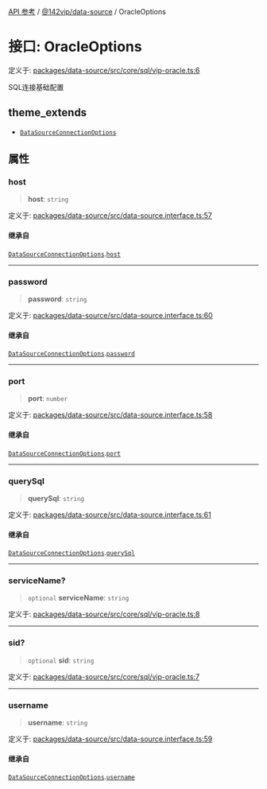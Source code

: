 [API 参考](../../../index.md) / [@142vip/data-source](../index.md) / OracleOptions

# 接口: OracleOptions

定义于: [packages/data-source/src/core/sql/vip-oracle.ts:6](https://github.com/142vip/core-x/blob/d4a5b2e7c860b49a40d6ff85745b241507ccf1fd/packages/data-source/src/core/sql/vip-oracle.ts#L6)

SQL连接基础配置

## theme_extends

- [`DataSourceConnectionOptions`](DataSourceConnectionOptions.md)

## 属性

### host

> **host**: `string`

定义于: [packages/data-source/src/data-source.interface.ts:57](https://github.com/142vip/core-x/blob/d4a5b2e7c860b49a40d6ff85745b241507ccf1fd/packages/data-source/src/data-source.interface.ts#L57)

#### 继承自

[`DataSourceConnectionOptions`](DataSourceConnectionOptions.md).[`host`](DataSourceConnectionOptions.md#host)

***

### password

> **password**: `string`

定义于: [packages/data-source/src/data-source.interface.ts:60](https://github.com/142vip/core-x/blob/d4a5b2e7c860b49a40d6ff85745b241507ccf1fd/packages/data-source/src/data-source.interface.ts#L60)

#### 继承自

[`DataSourceConnectionOptions`](DataSourceConnectionOptions.md).[`password`](DataSourceConnectionOptions.md#password)

***

### port

> **port**: `number`

定义于: [packages/data-source/src/data-source.interface.ts:58](https://github.com/142vip/core-x/blob/d4a5b2e7c860b49a40d6ff85745b241507ccf1fd/packages/data-source/src/data-source.interface.ts#L58)

#### 继承自

[`DataSourceConnectionOptions`](DataSourceConnectionOptions.md).[`port`](DataSourceConnectionOptions.md#port)

***

### querySql

> **querySql**: `string`

定义于: [packages/data-source/src/data-source.interface.ts:61](https://github.com/142vip/core-x/blob/d4a5b2e7c860b49a40d6ff85745b241507ccf1fd/packages/data-source/src/data-source.interface.ts#L61)

#### 继承自

[`DataSourceConnectionOptions`](DataSourceConnectionOptions.md).[`querySql`](DataSourceConnectionOptions.md#querysql)

***

### serviceName?

> `optional` **serviceName**: `string`

定义于: [packages/data-source/src/core/sql/vip-oracle.ts:8](https://github.com/142vip/core-x/blob/d4a5b2e7c860b49a40d6ff85745b241507ccf1fd/packages/data-source/src/core/sql/vip-oracle.ts#L8)

***

### sid?

> `optional` **sid**: `string`

定义于: [packages/data-source/src/core/sql/vip-oracle.ts:7](https://github.com/142vip/core-x/blob/d4a5b2e7c860b49a40d6ff85745b241507ccf1fd/packages/data-source/src/core/sql/vip-oracle.ts#L7)

***

### username

> **username**: `string`

定义于: [packages/data-source/src/data-source.interface.ts:59](https://github.com/142vip/core-x/blob/d4a5b2e7c860b49a40d6ff85745b241507ccf1fd/packages/data-source/src/data-source.interface.ts#L59)

#### 继承自

[`DataSourceConnectionOptions`](DataSourceConnectionOptions.md).[`username`](DataSourceConnectionOptions.md#username)
